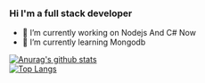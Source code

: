 ### Hi I'm a full stack developer 

- 🔭 I’m currently working on Nodejs And C# Now
- 🌱 I’m currently learning Mongodb


[![Anurag's github stats](https://github-readme-stats.vercel.app/api?username=Chester1480&theme=gruvbox)](https://github.com/Chester1480/github-readme-stats)  
[![Top Langs](https://github-readme-stats.vercel.app/api/top-langs/?username=Chester1480&layout=compact&theme=gruvbox)](https://github.com/Chester1480/github-readme-stats)
